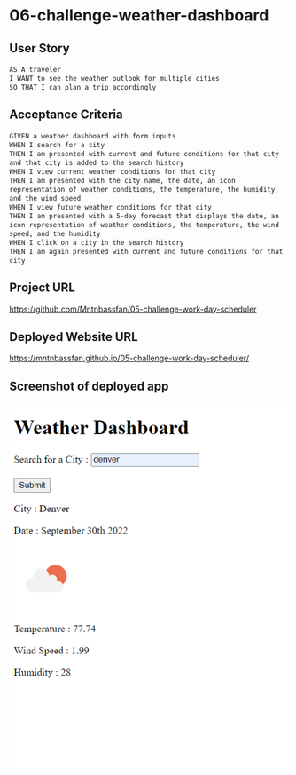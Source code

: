 # 06-challenge-weather-dashboard

## User Story

```
AS A traveler
I WANT to see the weather outlook for multiple cities
SO THAT I can plan a trip accordingly
```

## Acceptance Criteria

```
GIVEN a weather dashboard with form inputs
WHEN I search for a city
THEN I am presented with current and future conditions for that city and that city is added to the search history
WHEN I view current weather conditions for that city
THEN I am presented with the city name, the date, an icon representation of weather conditions, the temperature, the humidity, and the wind speed
WHEN I view future weather conditions for that city
THEN I am presented with a 5-day forecast that displays the date, an icon representation of weather conditions, the temperature, the wind speed, and the humidity
WHEN I click on a city in the search history
THEN I am again presented with current and future conditions for that city
```

## Project URL

https://github.com/Mntnbassfan/05-challenge-work-day-scheduler

## Deployed Website URL

https://mntnbassfan.github.io/05-challenge-work-day-scheduler/

## Screenshot of deployed app

<img src="assets\weather dashboard 2022-09-30 130350.png" alt="screenshot of deployed application">
